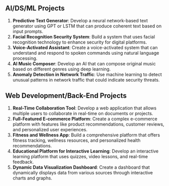 ## AI/DS/ML Projects
1. **Predictive Text Generator**: Develop a neural network-based text generator using GPT or LSTM that can produce coherent text based on input prompts.
2. **Facial Recognition Security System**: Build a system that uses facial recognition technology to enhance security for digital platforms.
3. **Voice-Activated Assistant**: Create a voice-activated system that can understand and respond to spoken commands using natural language processing.
4. **AI Music Composer**: Develop an AI that can compose original music based on different genres using deep learning.
5. **Anomaly Detection in Network Traffic**: Use machine learning to detect unusual patterns in network traffic that could indicate security threats.

## Web Development/Back-End Projects
1. **Real-Time Collaboration Tool**: Develop a web application that allows multiple users to collaborate in real-time on documents or projects.
2. **Full-Featured E-commerce Platform**: Create a complex e-commerce platform with features like product recommendations, customer reviews, and personalized user experiences.
3. **Fitness and Wellness App**: Build a comprehensive platform that offers fitness tracking, wellness resources, and personalized health recommendations.
4. **Educational Platform for Interactive Learning**: Develop an interactive learning platform that uses quizzes, video lessons, and real-time feedback.
5. **Dynamic Data Visualization Dashboard**: Create a dashboard that dynamically displays data from various sources through interactive charts and graphs.
